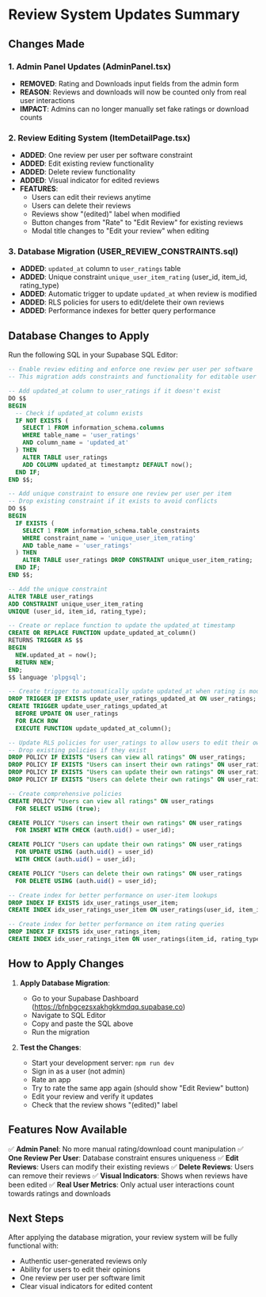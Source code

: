# Review System Updates Summary

## Changes Made

### 1. Admin Panel Updates (AdminPanel.tsx)
- **REMOVED**: Rating and Downloads input fields from the admin form
- **REASON**: Reviews and downloads will now be counted only from real user interactions
- **IMPACT**: Admins can no longer manually set fake ratings or download counts

### 2. Review Editing System (ItemDetailPage.tsx)
- **ADDED**: One review per user per software constraint
- **ADDED**: Edit existing review functionality
- **ADDED**: Delete review functionality
- **ADDED**: Visual indicator for edited reviews
- **FEATURES**:
  - Users can edit their reviews anytime
  - Users can delete their reviews
  - Reviews show "(edited)" label when modified
  - Button changes from "Rate" to "Edit Review" for existing reviews
  - Modal title changes to "Edit your review" when editing

### 3. Database Migration (USER_REVIEW_CONSTRAINTS.sql)
- **ADDED**: `updated_at` column to `user_ratings` table
- **ADDED**: Unique constraint `unique_user_item_rating` (user_id, item_id, rating_type)
- **ADDED**: Automatic trigger to update `updated_at` when review is modified
- **ADDED**: RLS policies for users to edit/delete their own reviews
- **ADDED**: Performance indexes for better query performance

## Database Changes to Apply

Run the following SQL in your Supabase SQL Editor:

```sql
-- Enable review editing and enforce one review per user per software
-- This migration adds constraints and functionality for editable user reviews

-- Add updated_at column to user_ratings if it doesn't exist
DO $$ 
BEGIN
  -- Check if updated_at column exists
  IF NOT EXISTS (
    SELECT 1 FROM information_schema.columns 
    WHERE table_name = 'user_ratings' 
    AND column_name = 'updated_at'
  ) THEN
    ALTER TABLE user_ratings 
    ADD COLUMN updated_at timestamptz DEFAULT now();
  END IF;
END $$;

-- Add unique constraint to ensure one review per user per item
-- Drop existing constraint if it exists to avoid conflicts
DO $$ 
BEGIN
  IF EXISTS (
    SELECT 1 FROM information_schema.table_constraints 
    WHERE constraint_name = 'unique_user_item_rating'
    AND table_name = 'user_ratings'
  ) THEN
    ALTER TABLE user_ratings DROP CONSTRAINT unique_user_item_rating;
  END IF;
END $$;

-- Add the unique constraint
ALTER TABLE user_ratings 
ADD CONSTRAINT unique_user_item_rating 
UNIQUE (user_id, item_id, rating_type);

-- Create or replace function to update the updated_at timestamp
CREATE OR REPLACE FUNCTION update_updated_at_column()
RETURNS TRIGGER AS $$
BEGIN
  NEW.updated_at = now();
  RETURN NEW;
END;
$$ language 'plpgsql';

-- Create trigger to automatically update updated_at when rating is modified
DROP TRIGGER IF EXISTS update_user_ratings_updated_at ON user_ratings;
CREATE TRIGGER update_user_ratings_updated_at
  BEFORE UPDATE ON user_ratings
  FOR EACH ROW
  EXECUTE FUNCTION update_updated_at_column();

-- Update RLS policies for user_ratings to allow users to edit their own reviews
-- Drop existing policies if they exist
DROP POLICY IF EXISTS "Users can view all ratings" ON user_ratings;
DROP POLICY IF EXISTS "Users can insert their own ratings" ON user_ratings;
DROP POLICY IF EXISTS "Users can update their own ratings" ON user_ratings;
DROP POLICY IF EXISTS "Users can delete their own ratings" ON user_ratings;

-- Create comprehensive policies
CREATE POLICY "Users can view all ratings" ON user_ratings
  FOR SELECT USING (true);

CREATE POLICY "Users can insert their own ratings" ON user_ratings
  FOR INSERT WITH CHECK (auth.uid() = user_id);

CREATE POLICY "Users can update their own ratings" ON user_ratings
  FOR UPDATE USING (auth.uid() = user_id)
  WITH CHECK (auth.uid() = user_id);

CREATE POLICY "Users can delete their own ratings" ON user_ratings
  FOR DELETE USING (auth.uid() = user_id);

-- Create index for better performance on user-item lookups
DROP INDEX IF EXISTS idx_user_ratings_user_item;
CREATE INDEX idx_user_ratings_user_item ON user_ratings(user_id, item_id, rating_type);

-- Create index for better performance on item rating queries
DROP INDEX IF EXISTS idx_user_ratings_item;
CREATE INDEX idx_user_ratings_item ON user_ratings(item_id, rating_type);
```

## How to Apply Changes

1. **Apply Database Migration**:
   - Go to your Supabase Dashboard (https://bfnbgcezsxakhgkkmdqq.supabase.co)
   - Navigate to SQL Editor
   - Copy and paste the SQL above
   - Run the migration

2. **Test the Changes**:
   - Start your development server: `npm run dev`
   - Sign in as a user (not admin)
   - Rate an app
   - Try to rate the same app again (should show "Edit Review" button)
   - Edit your review and verify it updates
   - Check that the review shows "(edited)" label

## Features Now Available

✅ **Admin Panel**: No more manual rating/download count manipulation
✅ **One Review Per User**: Database constraint ensures uniqueness
✅ **Edit Reviews**: Users can modify their existing reviews
✅ **Delete Reviews**: Users can remove their reviews
✅ **Visual Indicators**: Shows when reviews have been edited
✅ **Real User Metrics**: Only actual user interactions count towards ratings and downloads

## Next Steps

After applying the database migration, your review system will be fully functional with:
- Authentic user-generated reviews only
- Ability for users to edit their opinions
- One review per user per software limit
- Clear visual indicators for edited content
